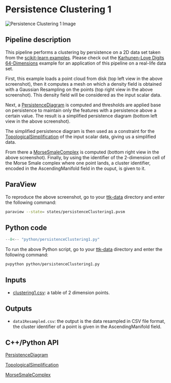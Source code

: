 # Persistence Clustering 1 

<!--[![Dragon example video tutorial](https://topology-tool-kit.github.io/img/gallery/dragon.jpg)](https://youtu.be/YVk9vRKIEX8)-->

<!--iframe width="100%" height="420"
src="https://www.youtube.com/embed/YVk9vRKIEX8" frameborder="0"
allowfullscreen></iframe-->

![Persistence Clustering 1 Image](https://topology-tool-kit.github.io/img/gallery/persistenceClustering1.jpeg)

## Pipeline description
<!--This example first loads a triangle mesh from disk.-->

This pipeline performs a clustering by persistence on a 2D data set taken from the [scikit-learn examples](https://scikit-learn.org/stable/modules/clustering.html). Please check out the [Karhunen-Love Digits 64-Dimensions](https://topology-tool-kit.github.io/examples/karhunenLoveDigits64Dimensions/) example for an application of this pipeline on a real-life data set.

First, this example loads a point cloud from disk (top left view in the above screenshot), then it computes a mesh on which a density field is obtained with a Gaussian Resampling on the points (top right view in the above screenshot). This density field will be considered as the input scalar data.
<!--In a pre-processing, the mesh is smoothed and an elevation function is computed on top of it.-->
<!--Then an elevation function is computed on it, and will be considered as the input scalar data for ou.-->

Next, a [PersistenceDiagram](https://topology-tool-kit.github.io/doc/html/classttkPersistenceDiagram.html) is computed and thresholds are applied base on persistence to maintain only the features with a persistence above a certain value. The result is a simplified persistence diagram (bottom left view in the above screenshot).

The simplified persistence diagram is then used as a constraint for the [TopologicalSimplification](https://topology-tool-kit.github.io/doc/html/classttkTopologicalSimplification.html) of the input scalar data, giving us a simplified data.

From there a [MorseSmaleComplex](https://topology-tool-kit.github.io/doc/html/classttkMorseSmaleComplex.html) is computed (bottom right view in the above screenshot). Finally, by using the identifier of the 2-dimension cell of the Morse Smale complex where one point lands, a cluster identifier, encoded in the AscendingManifold field in the ouput, is given to it.



<!--This simplified data is then used as the input of the computation of [ScalarFieldCriticalPoints](https://topology-tool-kit.github.io/doc/html/classttkScalarFieldCriticalPoints.html) (top left view, above screenshot) and the [ContourTree (FTM)](https://topology-tool-kit.github.io/doc/html/classttkFTMTree.html) (bottom left view, above screenshot).-->

## ParaView
To reproduce the above screenshot, go to your [ttk-data](https://github.com/topology-tool-kit/ttk-data) directory and enter the following command:
``` bash
paraview --state= states/persistenceClustering1.pvsm
```

## Python code

``` python  linenums="1"
--8<-- "python/persistenceClustering1.py"
```

To run the above Python script, go to your [ttk-data](https://github.com/topology-tool-kit/ttk-data) directory and enter the following command:
``` bash
pvpython python/persistenceClustering1.py
```


## Inputs
- [clustering1.csv](https://github.com/topology-tool-kit/ttk-data/raw/dev/clustering1.csv): a table of 2 dimension points.

## Outputs
- `data1Resampled.csv`: the output is the data resampled in CSV file format, the cluster identifier of a point is given in the AscendingManifold field.
<!-- `Segmentation.vtp`: the output Morse Smale complex in VTK file format (bottom right view, above screenshot).-->


## C++/Python API
<!--[ContourTree (FTM)](https://topology-tool-kit.github.io/doc/html/classttkFTMTree.html)-->

<!--[PersistenceCurve](https://topology-tool-kit.github.io/doc/html/classttkPersistenceCurve.html)-->

[PersistenceDiagram](https://topology-tool-kit.github.io/doc/html/classttkPersistenceDiagram.html)

<!--[ScalarFieldCriticalPoints](https://topology-tool-kit.github.io/doc/html/classttkScalarFieldCriticalPoints.html)-->

[TopologicalSimplification](https://topology-tool-kit.github.io/doc/html/classttkTopologicalSimplification.html)

[MorseSmaleComplex](https://topology-tool-kit.github.io/doc/html/classttkMorseSmaleComplex.html)
